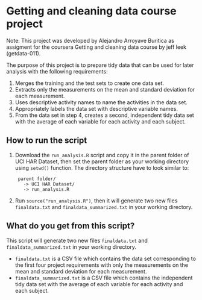 Getting and cleaning data course project
=====================

Note: This project was developed by Alejandro Arroyave Buritica as assigment for the coursera Getting and cleaning data course by jeff leek (getdata-011). 

The purpose of this project is to prepare tidy data that can be used for later analysis with the following requirements:

1. Merges the training and the test sets to create one data set.
2. Extracts only the measurements on the mean and standard deviation for each measurement. 
3. Uses descriptive activity names to name the activities in the data set.
4. Appropriately labels the data set with descriptive variable names.
5. From the data set in step 4, creates a second, independent tidy data set with the average of each variable for each activity and each subject.

## How to run the script
1. Download the ```run_analysis.R``` script and copy it in the parent folder of UCI HAR Dataset, then set the parent folder as your working directory using ```setwd()``` function.
  The directory structure have to look similar to:

        parent folder/
          -> UCI HAR Dataset/
          -> run_analysis.R
2.  Run ```source("run_analysis.R")```, then it will generate two new files ```finaldata.txt``` and ```finaldata_summarized.txt``` in your working directory.

## What do you get from this script?
This script will generate two new files ```finaldata.txt``` and ```finaldata_summarized.txt``` in your working directory.

* ```finaldata.txt``` is a CSV file which contains the data set corresponding to the first four project requirements with only the measurements on the mean and standard deviation for each measurement.
* ```finaldata_summarized.txt``` is a CSV file which contains the independent tidy data set with the average of each variable for each activity and each subject.

